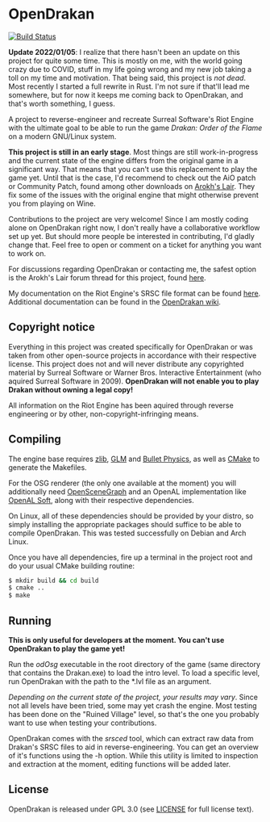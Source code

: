 
OpenDrakan
==========

[![Build Status](https://travis-ci.org/Zalasus/opendrakan.svg?branch=master)](https://travis-ci.org/Zalasus/opendrakan)

__Update 2022/01/05__: I realize that there hasn't been an update on this project for quite some time. This is mostly
on me, with the world going crazy due to COVID, stuff in my life going wrong and my new job taking a toll on my
time and motivation. That being said, this project is *not dead*. Most recently I started a full rewrite in Rust.
I'm not sure if that'll lead me somewhere, but for now it keeps me coming back to OpenDrakan, and that's worth
something, I guess.

A project to reverse-engineer and recreate Surreal Software's Riot Engine with the ultimate goal to be
able to run the game *Drakan: Order of the Flame* on a modern GNU/Linux system.

__This project is still in an early stage__. Most things are still work-in-progress and the current state of
the engine differs from the original game in a significant way. That means that you can't use this replacement 
to play the game yet. Until that is the case, I'd recommend to check out the AiO patch or Community Patch, found 
among other downloads on [Arokh's Lair](http://www.arokhslair.net/wp/downloads/). They fix some of the issues with the 
original engine that might otherwise prevent you from playing on Wine.

Contributions to the project are very welcome! Since I am mostly coding alone on OpenDrakan right now, I don't really
have a collaborative workflow set up yet. But should more people be interested in contributing, I'd gladly change that.
Feel free to open or comment on a ticket for anything you want to work on.

For discussions regarding OpenDrakan or contacting me, the safest option is the Arokh's Lair forum thread for this project, found 
[here](https://arokhslair.net/forum/viewtopic.php?f=4&t=4244). 

My documentation on the Riot Engine's SRSC file format can be found 
[here](https://github.com/Zalasus/opendrakan/blob/master/doc/riot_database_format.txt).
Additional documentation can be found in the [OpenDrakan wiki](https://github.com/Zalasus/opendrakan/wiki).


Copyright notice
----------------

Everything in this project was created specifically for OpenDrakan or was taken from other open-source
projects in accordance with their respective license. This project does not and will never distribute any 
copyrighted material by Surreal Software or Warner Bros. Interactive Entertainment (who aquired
Surreal Software in 2009). __OpenDrakan will not enable you to play Drakan without owning a legal copy!__

All information on the Riot Engine has been aquired through reverse engineering or by other, 
non-copyright-infringing means.


Compiling
---------

The engine base requires [zlib](https://www.zlib.net/), [GLM](https://glm.g-truc.net/) and [Bullet Physics](http://bulletphysics.org/wordpress/), as well as [CMake](https://cmake.org/) to generate the Makefiles.

For the OSG renderer (the only one available at the moment) you will additionally need 
[OpenSceneGraph](http://www.openscenegraph.org/) and an OpenAL implementation like 
[OpenAL Soft](http://kcat.strangesoft.net/openal.html), along with their respective dependencies.

On Linux, all of these dependencies should be provided by your distro, so simply installing the appropriate packages
should suffice to be able to compile OpenDrakan. This was tested successfully on Debian and Arch Linux.

Once you have all dependencies, fire up a terminal in the project root and do your usual CMake building routine:
```bash
$ mkdir build && cd build
$ cmake ..
$ make
```


Running
-------

__This is only useful for developers at the moment. You can't use OpenDrakan to play the game yet!__

Run the *odOsg* executable in the root directory of the game (same directory that contains the Drakan.exe) to
load the intro level. To load a specific level, run OpenDrakan with the path to the *.lvl file as an argument.

*Depending on the current state of the project, your results may vary*. Since not all levels have been tried, some may yet
crash the engine. Most testing has been done on the "Ruined Village" level, so that's the one you probably want to use when
testing your contributions.

OpenDrakan comes with the *srsced* tool, which can extract raw data from Drakan's SRSC files to aid in reverse-engineering.
You can get an overview of it's functions using the -h option. While this utility is limited to inspection and extraction at
the moment, editing functions will be added later.


License
-------

OpenDrakan is released under GPL 3.0 
(see [LICENSE](https://github.com/Zalasus/opendrakan/blob/master/LICENSE) for 
full license text).

